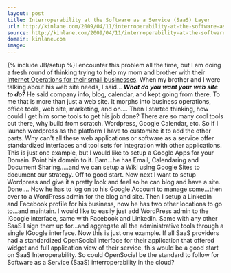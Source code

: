 ```yaml
---
layout: post
title: Interroperability at the Software as a Service (SaaS) Layer
url: http://kinlane.com/2009/04/11/interroperability-at-the-software-as-a-service-saas-layer/
source: http://kinlane.com/2009/04/11/interroperability-at-the-software-as-a-service-saas-layer/
domain: kinlane.com
image: 
---
```

{% include JB/setup %}I encounter this problem all the time, but I am doing a fresh round of thinking trying to help my mom and brother with their <a href="http://www.kinlane.com/?p=528">Internet Operations for their small businesses</a>. When my brother and I were talking about his web site needs, I said... <em><strong>What do you want your web site to do?</strong></em> He said company info, blog, calendar, and kept going from there. To me that is more than just a web site. It morphs into business operations, office tools, web site, marketing, and on.... Then I started thinking, how could I get him some tools to get his job done? There are so many cool tools out there, why build from scratch. Wordpress, Google Calendar, etc. So if I launch wordpress as the platform I have to customize it to add the other parts. Why can't all these web applications or software as a service offer standardized interfaces and tool sets for integration with other applications. This is just one example, but I would like to setup a Google Apps for your Domain. Point his domain to it. Bam...he has Email, Calendaring and Document Sharing.....and we can setup a Wiki using Google Sites to document our strategy. Off to good start. Now next I want to setup Wordpress and give it a pretty look and feel so he can blog and have a site. Done.... Now he has to log on to his Google Account to manage some...then over to a WordPress admin for the blog and site. Then I setup a LinkedIn and Facebook profile for his business, now he has two other locations to go to...and maintain. I would like to easily just add WordPress admin to the IGoogle interface, same with Facebook and LinkedIn. Same with any other SaaS I sign them up for...and aggregate all the administrative tools through a single IGoogle interface. Now this is just one example. If all SaaS providers had a standardized OpenSocial interface for their application that offered widget and full application view of their service, this would be a good start on SaaS Interoperability. So could OpenSocial be the standard to follow for Software as a Service (SaaS) interroperability in the cloud?